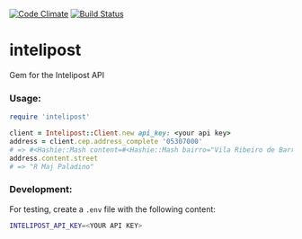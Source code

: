 [![Code Climate](https://codeclimate.com/github/natuelabs/intelipost/badges/gpa.svg)](https://codeclimate.com/github/natuelabs/intelipost)
[![Build Status](https://travis-ci.org/natuelabs/intelipost.svg?branch=master)](https://travis-ci.org/natuelabs/intelipost)

# intelipost
Gem for the Intelipost API

### Usage:

````ruby
require 'intelipost'

client = Intelipost::Client.new api_key: <your api key>
address = client.cep.address_complete '05307000'
# => #<Hashie::Mash content=#<Hashie::Mash bairro="Vila Ribeiro de Barros" city="São Paulo" ibge="3550308" neighborhood="Vila Ribeiro de Barros" state="São Paulo" state_short="SP" street="R Maj Paladino"> messages=[] status="OK" time="0.6 ms">
address.content.street
# => "R Maj Paladino"
````

### Development:

For testing, create a `.env` file with the following content:
````bash
INTELIPOST_API_KEY=<YOUR API KEY>
````
